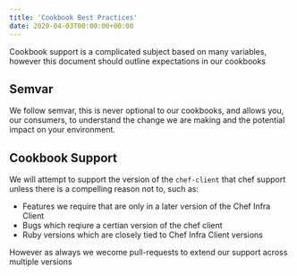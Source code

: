 ```yaml
---
title: 'Cookbook Best Practices'
date: 2020-04-03T00:00:00+00:00
---
```


Cookbook support is a complicated subject based on many variables, however this document should outline expectations in our cookbooks

## Semvar

We follow semvar, this is never optional to our cookbooks, and allows you, our consumers, to understand the change we are making and the potential impact on your environment.

## Cookbook Support

We will attempt to support the version of the `chef-client` that chef support unless there is a compelling reason not to, such as:

- Features we require that are only in a later version of the Chef Infra Client
- Bugs which reqiure a certian version of the chef client
- Ruby versions which are closely tied to Chef Infra Client versions

However as always we wecome pull-requests to extend our support across multiple versions
